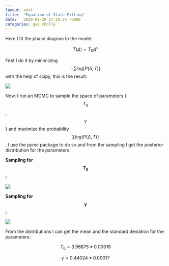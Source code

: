 ```yaml
---
layout: post
title:  "Equation of State Fitting"
date:   2020-01-28 17:10:24 -0800
categories: gas cholla
---
```



Here I fit the phase diagram to the model:

$$ T(\Delta) = T_0 \Delta ^\gamma $$


First I do it by minimizing $$-  \sum log[ P(\Delta, T) ]$$ with the help of scipy, this is the result:

<img src="{{ site.url }}assets/images/phase_diagram_fit_scipy.png"> 

Now, I run an MCMC to sample the space of parameters {$$T_0$$, $$\gamma$$} and maximize the probability $$\sum log[ P(\Delta, T) ]$$, I use the *pymc* package to do so and from the sampling I get the posterior distribution for the parameters: 

**Sampling for $$T_0$$:** 

<img src="{{ site.url }}assets/images/sampling_T0.png"> 

**Sampling for $$\gamma$$:** 

<img src="{{ site.url }}assets/images/sampling_gamma.png"> 



From the distributions I can get the mean and the standard deviation for the parameters:

$$ T_0 = 3.96875 \pm 0.00016$$

$$\gamma = 0.44024 \pm 0.00017 $$